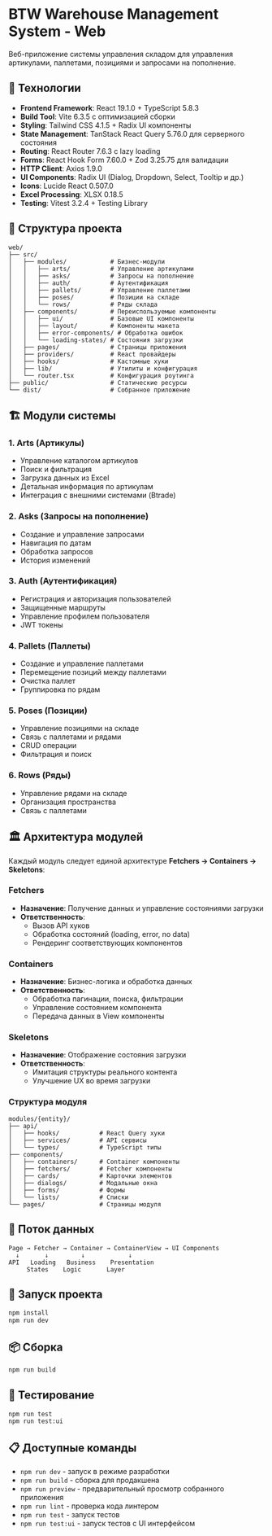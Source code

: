 # BTW Warehouse Management System - Web

Веб-приложение системы управления складом для управления артикулами, паллетами, позициями и запросами на пополнение.

## 🚀 Технологии

- **Frontend Framework**: React 19.1.0 + TypeScript 5.8.3
- **Build Tool**: Vite 6.3.5 с оптимизацией сборки
- **Styling**: Tailwind CSS 4.1.5 + Radix UI компоненты
- **State Management**: TanStack React Query 5.76.0 для серверного состояния
- **Routing**: React Router 7.6.3 с lazy loading
- **Forms**: React Hook Form 7.60.0 + Zod 3.25.75 для валидации
- **HTTP Client**: Axios 1.9.0
- **UI Components**: Radix UI (Dialog, Dropdown, Select, Tooltip и др.)
- **Icons**: Lucide React 0.507.0
- **Excel Processing**: XLSX 0.18.5
- **Testing**: Vitest 3.2.4 + Testing Library

## 📁 Структура проекта

```
web/
├── src/
│   ├── modules/            # Бизнес-модули
│   │   ├── arts/           # Управление артикулами
│   │   ├── asks/           # Запросы на пополнение
│   │   ├── auth/           # Аутентификация
│   │   ├── pallets/        # Управление паллетами
│   │   ├── poses/          # Позиции на складе
│   │   └── rows/           # Ряды склада
│   ├── components/         # Переиспользуемые компоненты
│   │   ├── ui/             # Базовые UI компоненты
│   │   ├── layout/         # Компоненты макета
│   │   ├── error-components/ # Обработка ошибок
│   │   └── loading-states/ # Состояния загрузки
│   ├── pages/              # Страницы приложения
│   ├── providers/          # React провайдеры
│   ├── hooks/              # Кастомные хуки
│   ├── lib/                # Утилиты и конфигурация
│   └── router.tsx          # Конфигурация роутинга
├── public/                 # Статические ресурсы
└── dist/                   # Собранное приложение
```

## 🏗️ Модули системы

### 1. **Arts** (Артикулы)

- Управление каталогом артикулов
- Поиск и фильтрация
- Загрузка данных из Excel
- Детальная информация по артикулам
- Интеграция с внешними системами (Btrade)

### 2. **Asks** (Запросы на пополнение)

- Создание и управление запросами
- Навигация по датам
- Обработка запросов
- История изменений

### 3. **Auth** (Аутентификация)

- Регистрация и авторизация пользователей
- Защищенные маршруты
- Управление профилем пользователя
- JWT токены

### 4. **Pallets** (Паллеты)

- Создание и управление паллетами
- Перемещение позиций между паллетами
- Очистка паллет
- Группировка по рядам

### 5. **Poses** (Позиции)

- Управление позициями на складе
- Связь с паллетами и рядами
- CRUD операции
- Фильтрация и поиск

### 6. **Rows** (Ряды)

- Управление рядами на складе
- Организация пространства
- Связь с паллетами

## 🏛️ Архитектура модулей

Каждый модуль следует единой архитектуре **Fetchers → Containers → Skeletons**:

### Fetchers

- **Назначение**: Получение данных и управление состояниями загрузки
- **Ответственность**:
  - Вызов API хуков
  - Обработка состояний (loading, error, no data)
  - Рендеринг соответствующих компонентов

### Containers

- **Назначение**: Бизнес-логика и обработка данных
- **Ответственность**:
  - Обработка пагинации, поиска, фильтрации
  - Управление состоянием компонента
  - Передача данных в View компоненты

### Skeletons

- **Назначение**: Отображение состояния загрузки
- **Ответственность**:
  - Имитация структуры реального контента
  - Улучшение UX во время загрузки

### Структура модуля

```
modules/{entity}/
├── api/
│   ├── hooks/           # React Query хуки
│   ├── services/        # API сервисы
│   └── types/           # TypeScript типы
├── components/
│   ├── containers/      # Container компоненты
│   ├── fetchers/        # Fetcher компоненты
│   ├── cards/           # Карточки элементов
│   ├── dialogs/         # Модальные окна
│   ├── forms/           # Формы
│   └── lists/           # Списки
└── pages/               # Страницы модуля
```

## 🔄 Поток данных

```
Page → Fetcher → Container → ContainerView → UI Components
  ↓       ↓         ↓            ↓
API   Loading   Business    Presentation
     States    Logic       Layer
```

## 🚀 Запуск проекта

```bash
npm install
npm run dev
```

## 📦 Сборка

```bash
npm run build
```

## 🧪 Тестирование

```bash
npm run test
npm run test:ui
```

## 📋 Доступные команды

- `npm run dev` - запуск в режиме разработки
- `npm run build` - сборка для продакшена
- `npm run preview` - предварительный просмотр собранного приложения
- `npm run lint` - проверка кода линтером
- `npm run test` - запуск тестов
- `npm run test:ui` - запуск тестов с UI интерфейсом
